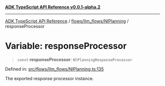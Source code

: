 [**ADK TypeScript API Reference v0.0.1-alpha.2**](../../../../README.md)

***

[ADK TypeScript API Reference](../../../../modules.md) / [flows/llm\_flows/NlPlanning](../README.md) / responseProcessor

# Variable: responseProcessor

> `const` **responseProcessor**: `NlPlanningResponseProcessor`

Defined in: [src/flows/llm\_flows/NlPlanning.ts:135](https://github.com/njraladdin/adk-typescript/blob/main/src/flows/llm_flows/NlPlanning.ts#L135)

The exported response processor instance.
